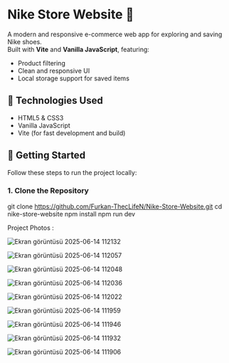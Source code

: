 # Nike Store Website 👟

A modern and responsive e-commerce web app for exploring and saving Nike shoes.  
Built with **Vite** and **Vanilla JavaScript**, featuring:

- Product filtering
- Clean and responsive UI
- Local storage support for saved items

## 🔧 Technologies Used

- HTML5 & CSS3
- Vanilla JavaScript
- Vite (for fast development and build)

## 🚀 Getting Started

Follow these steps to run the project locally:

### 1. Clone the Repository

git clone https://github.com/Furkan-ThecLifeN/Nike-Store-Website.git
cd nike-store-website
npm install
npm run dev


Project Photos :

![Ekran görüntüsü 2025-06-14 112132](https://github.com/user-attachments/assets/692db497-a96a-41a1-b225-fdbd1def0c59)


![Ekran görüntüsü 2025-06-14 112057](https://github.com/user-attachments/assets/331981ee-abd5-44e4-9b89-178f1092be97)


![Ekran görüntüsü 2025-06-14 112048](https://github.com/user-attachments/assets/64a184db-e4eb-4ddd-b1d5-e66548d31515)


![Ekran görüntüsü 2025-06-14 112036](https://github.com/user-attachments/assets/6bea2b3b-caef-4a9c-81c0-ae0b73b91c4d)


![Ekran görüntüsü 2025-06-14 112022](https://github.com/user-attachments/assets/462d6907-3e50-452a-94a1-e843d1de3b5f)


![Ekran görüntüsü 2025-06-14 111959](https://github.com/user-attachments/assets/6232e718-d576-4d71-96f4-f705f29dec11)


![Ekran görüntüsü 2025-06-14 111946](https://github.com/user-attachments/assets/262ee54e-a33a-4be3-ab15-f9ab17ebd08a)


![Ekran görüntüsü 2025-06-14 111932](https://github.com/user-attachments/assets/9bbd3d5b-6ead-4101-a184-7fa751e26f4a)


![Ekran görüntüsü 2025-06-14 111906](https://github.com/user-attachments/assets/6ad29f76-d0c4-4ae8-82f3-622ecc46cefc)


